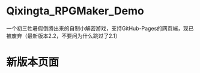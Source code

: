# Qixingta_RPGMaker_Demo
一个初三牲暑假倒腾出来的自制小解密游戏，支持GitHub-Pages的网页端，现已被废弃（最新版本2.2，不要问为什么跳过了2.1）
# 新版本页面
